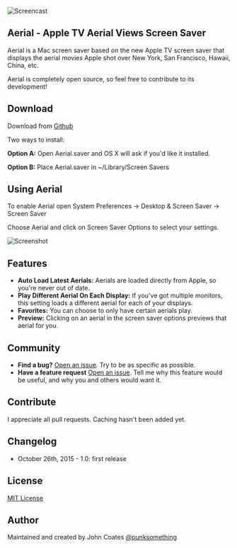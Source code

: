 ![Screencast](https://raw.githubusercontent.com/JohnCoates/Aerial/master/screencast.gif)

## Aerial - Apple TV Aerial Views Screen Saver
Aerial is a Mac screen saver based on the new Apple TV screen saver that displays the aerial movies Apple shot over New York, San Francisco, Hawaii, China, etc.

Aerial is completely open source, so feel free to contribute to its development!

## Download
Download from [Github](https://github.com/JohnCoates/Aerial/releases/download/v1.1/Aerial.zip)

Two ways to install:

**Option A:** Open Aerial.saver and OS X will ask if you'd like it installed.

**Option B:** Place Aerial.saver in ~/Library/Screen Savers

## Using Aerial

To enable Aerial open System Preferences -> Desktop & Screen Saver -> Screen Saver

Choose Aerial and click on Screen Saver Options to select your settings.


![Screenshot](https://raw.githubusercontent.com/JohnCoates/Aerial/master/screenshot.png)

## Features
* **Auto Load Latest Aerials:** Aerials are loaded directly from Apple, so you're never out of date.
* **Play Different Aerial On Each Display:** If you've got multiple monitors, this setting loads a different aerial for each of your displays.
* **Favorites:** You can choose to only have certain aerials play.
* **Preview:** Clicking on an aerial in the screen saver options previews that aerial for you.

## Community
- **Find a bug?** [Open an issue](https://github.com/JohnCoates/Aerial/issues/new). Try to be as specific as possible.
- **Have a feature request** [Open an issue](https://github.com/JohnCoates/Aerial/issues/new). Tell me why this feature would be useful, and why you and others would want it.

## Contribute
I appreciate all pull requests. Caching hasn't been added yet.

## Changelog

- October 26th, 2015 - 1.0: first release

## License
[MIT License](https://raw.githubusercontent.com/JohnCoates/Aerial/master/LICENSE)

## Author
Maintained and created by John Coates [@punksomething](http://twitter.com/punksomething)
